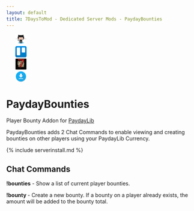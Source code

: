 ```yaml
---
layout: default
title: 7DaysToMod - Dedicated Server Mods - PaydayBounties
---
```

<ul style="list-style: none;">
	<li class="link-toolbar-right">
		<a href="https://github.com/7DaysToMod/PaydayBounties" class="social-icon" target="_blank" title="View on Github">
			<img src="/images/Octocat.png" height="30">
		</a>
	</li>
	<li class="link-toolbar-right">
		<a href="https://trello.com/b/nSYDo2K2/paydaybounties" class="social-icon" target="_blank" title="TODO List on Trello">
			<img src="/images/trello.png" height="30">
		</a>
	</li>
	<li class="link-toolbar-right">
		<a href="http://7daystodie.com/forums/" class="social-icon" target="_blank" title="7DaysToDie.com Forum Post">
			<img src="/images/placeholder_small.png" height="30">
		</a>
	</li>
	<li class="link-toolbar-right">
		<a href="https://github.com/7DaysToMod/PaydayBounties/releases" class="social-icon" target="_blank" title="Downloads">
			<img src="/images/download.png" height="30">
		</a>
	</li>
</ul>

# PaydayBounties

Player Bounty Addon for [PaydayLib](http://7daystomod.com/mods/paydaylib)

PaydayBounties adds 2 Chat Commands to enable viewing and creating bounties on other players using your PaydayLib Currency.

{% include serverinstall.md %}

## Chat Commands

__!bounties__ - Show a list of current player bounties.

__!bounty <PlayerName> <amount>__ - Create a new bounty.  If a bounty on a player already exists, the amount will be added to the bounty total.